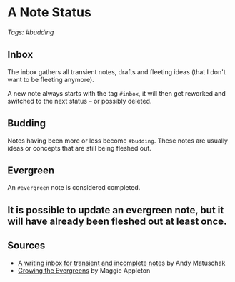 # A Note Status

_Tags: #budding_

## Inbox

The inbox gathers all transient notes, drafts and fleeting ideas (that I don't want to be fleeting anymore).

A new note always starts with the tag `#inbox`, it will then get reworked and switched to the next status – or possibly deleted.

## Budding

Notes having been more or less become `#budding`. These notes are usually ideas or concepts that are still being fleshed out.

## Evergreen

An `#evergreen` note is considered completed.

It is possible to update an evergreen note, but it will have already been fleshed out at least once.
---

## Sources

- [A writing inbox for transient and incomplete notes](https://notes.andymatuschak.org/A_writing_inbox_for_transient_and_incomplete_notes) by Andy Matuschak
- [Growing the Evergreens](https://maggieappleton.com/evergreens) by Maggie Appleton
